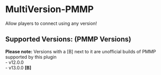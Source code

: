 # MultiVersion-PMMP
 Allow players to connect using any version!

## Supported Versions: (PMMP Versions)
 **Please note:** Versions with a [B] next to it are unofficial builds of PMMP supported by this plugin <br />
    - v12.0.0 <br />
    - v13.0.0 **[B]** <br />
